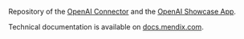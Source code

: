 Repository of the [OpenAI Connector](https://marketplace.mendix.com/link/component/220472) and the [OpenAI Showcase App](https://marketplace.mendix.com/link/component/220475).

Technical documentation is available on [docs.mendix.com](https://docs.mendix.com/appstore/connectors/openai-connector/).